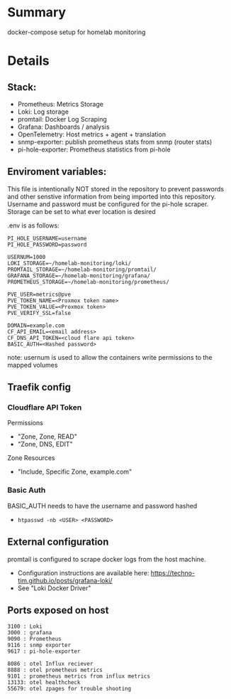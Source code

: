 # Summary
docker-compose setup for homelab monitoring

# Details

## Stack:
- Prometheus: Metrics Storage
- Loki: Log storage
- promtail: Docker Log Scraping
- Grafana: Dashboards / analysis
- OpenTelemetry: Host metrics + agent + translation
- snmp-exporter: publish prometheus stats from snmp (router stats)
- pi-hole-exporter: Prometheus statistics from pi-hole

## Enviroment variables:

This file is intentionally NOT stored in the repository to prevent passwords and other senstive information from being imported into this repository. Username and password must be configured for the pi-hole scraper. Storage can be set to what ever location is desired

.env is as follows:
```
PI_HOLE_USERNAME=username 
PI_HOLE_PASSWORD=password

USERNUM=1000
LOKI_STORAGE=~/homelab-monitoring/loki/
PROMTAIL_STORAGE=~/homelab-monitoring/promtail/
GRAFANA_STORAGE=~/homelab-monitoring/grafana/
PROMETHEUS_STORAGE=~/homelab-monitoring/prometheus/

PVE_USER=metrics@pve
PVE_TOKEN_NAME=<Proxmox token name>
PVE_TOKEN_VALUE=<Proxmox token>
PVE_VERIFY_SSL=false

DOMAIN=example.com
CF_API_EMAIL=<email address>
CF_DNS_API_TOKEN=<cloud flare api token>
BASIC_AUTH=<Hashed password>
```
note: usernum is used to allow the containers write permissions to the mapped volumes

## Traefik config

### Cloudflare API Token
Permissions
- "Zone, Zone, READ" 
- "Zone, DNS, EDIT" 

Zone Resources
- "Include, Specific Zone, example.com"

### Basic Auth

BASIC_AUTH needs to have the username and password hashed
- `htpasswd -nb <USER> <PASSWORD>`

## External configuration
promtail is configured to scrape docker logs from the host machine.
- Configuration instructions are available here: https://techno-tim.github.io/posts/grafana-loki/
- See "Loki Docker Driver"
    


## Ports exposed on host

    3100 : Loki
    3000 : grafana 
    9090 : Prometheus
    9116 : snmp exporter
    9617 : pi-hole-exporter

    8086 : otel Influx reciever
    8888 : otel prometheus metrics
    9101 : prometheus metrics from influx metrics
    13133: otel healthcheck
    55679: otel zpages for trouble shooting

